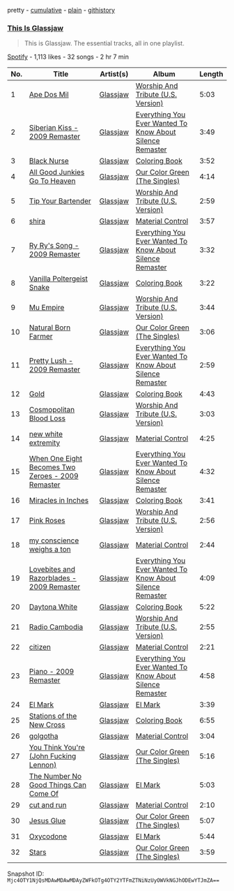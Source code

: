 pretty - [cumulative](/playlists/cumulative/37i9dQZF1DZ06evO4mMOIM.md) - [plain](/playlists/plain/37i9dQZF1DZ06evO4mMOIM) - [githistory](https://github.githistory.xyz/mackorone/spotify-playlist-archive/blob/main/playlists/plain/37i9dQZF1DZ06evO4mMOIM)

### [This Is Glassjaw](https://open.spotify.com/playlist/37i9dQZF1DZ06evO4mMOIM)

> This is Glassjaw\. The essential tracks, all in one playlist.

[Spotify](https://open.spotify.com/user/spotify) - 1,113 likes - 32 songs - 2 hr 7 min

| No. | Title | Artist(s) | Album | Length |
|---|---|---|---|---|
| 1 | [Ape Dos Mil](https://open.spotify.com/track/1IqKlSMBlwWF0kxY2fBstA) | [Glassjaw](https://open.spotify.com/artist/7nt6S4klYHg4I7Q4lTSmc0) | [Worship And Tribute \(U.S\. Version\)](https://open.spotify.com/album/0KeXHDwyfBUshx0c9AqjpT) | 5:03 |
| 2 | [Siberian Kiss \- 2009 Remaster](https://open.spotify.com/track/3g2F3buifPxmzFrIf0PMGm) | [Glassjaw](https://open.spotify.com/artist/7nt6S4klYHg4I7Q4lTSmc0) | [Everything You Ever Wanted To Know About Silence Remaster](https://open.spotify.com/album/1fUuTc7d6COMx8rR1qAmr8) | 3:49 |
| 3 | [Black Nurse](https://open.spotify.com/track/2kzRsFga0hQ3u6IbGo0VfY) | [Glassjaw](https://open.spotify.com/artist/7nt6S4klYHg4I7Q4lTSmc0) | [Coloring Book](https://open.spotify.com/album/2X1G1CjQbDTYVPHzmacsry) | 3:52 |
| 4 | [All Good Junkies Go To Heaven](https://open.spotify.com/track/34njTrFgZhw9t0NEMMVFkU) | [Glassjaw](https://open.spotify.com/artist/7nt6S4klYHg4I7Q4lTSmc0) | [Our Color Green \(The Singles\)](https://open.spotify.com/album/1GC93XfkXlBFNJ9MaLRmjH) | 4:14 |
| 5 | [Tip Your Bartender](https://open.spotify.com/track/5h1xoldxbnstLnslJ77rER) | [Glassjaw](https://open.spotify.com/artist/7nt6S4klYHg4I7Q4lTSmc0) | [Worship And Tribute \(U.S\. Version\)](https://open.spotify.com/album/0KeXHDwyfBUshx0c9AqjpT) | 2:59 |
| 6 | [shira](https://open.spotify.com/track/0HykTfW0Y0FmjzEJuA7H8U) | [Glassjaw](https://open.spotify.com/artist/7nt6S4klYHg4I7Q4lTSmc0) | [Material Control](https://open.spotify.com/album/3Z9dDwHYs6mPAW2BHoT4JZ) | 3:57 |
| 7 | [Ry Ry's Song \- 2009 Remaster](https://open.spotify.com/track/0FaL1Zoii3CVQtNx3QvDQ3) | [Glassjaw](https://open.spotify.com/artist/7nt6S4klYHg4I7Q4lTSmc0) | [Everything You Ever Wanted To Know About Silence Remaster](https://open.spotify.com/album/1fUuTc7d6COMx8rR1qAmr8) | 3:32 |
| 8 | [Vanilla Poltergeist Snake](https://open.spotify.com/track/49DtpkyPIzyo4yJh02mxZQ) | [Glassjaw](https://open.spotify.com/artist/7nt6S4klYHg4I7Q4lTSmc0) | [Coloring Book](https://open.spotify.com/album/2X1G1CjQbDTYVPHzmacsry) | 3:22 |
| 9 | [Mu Empire](https://open.spotify.com/track/3yUebDgogzV36flxuyMoV0) | [Glassjaw](https://open.spotify.com/artist/7nt6S4klYHg4I7Q4lTSmc0) | [Worship And Tribute \(U.S\. Version\)](https://open.spotify.com/album/0KeXHDwyfBUshx0c9AqjpT) | 3:44 |
| 10 | [Natural Born Farmer](https://open.spotify.com/track/2CQ3jtUjKDeoik9rKqE0Zh) | [Glassjaw](https://open.spotify.com/artist/7nt6S4klYHg4I7Q4lTSmc0) | [Our Color Green \(The Singles\)](https://open.spotify.com/album/1GC93XfkXlBFNJ9MaLRmjH) | 3:06 |
| 11 | [Pretty Lush \- 2009 Remaster](https://open.spotify.com/track/0HKPTrnaJNfBl3NmPiEY9o) | [Glassjaw](https://open.spotify.com/artist/7nt6S4klYHg4I7Q4lTSmc0) | [Everything You Ever Wanted To Know About Silence Remaster](https://open.spotify.com/album/1fUuTc7d6COMx8rR1qAmr8) | 2:59 |
| 12 | [Gold](https://open.spotify.com/track/1RwBjcl5kuSR7YAb6KudBj) | [Glassjaw](https://open.spotify.com/artist/7nt6S4klYHg4I7Q4lTSmc0) | [Coloring Book](https://open.spotify.com/album/2X1G1CjQbDTYVPHzmacsry) | 4:43 |
| 13 | [Cosmopolitan Blood Loss](https://open.spotify.com/track/4s85V8jg9bOfylFEaVLyqS) | [Glassjaw](https://open.spotify.com/artist/7nt6S4klYHg4I7Q4lTSmc0) | [Worship And Tribute \(U.S\. Version\)](https://open.spotify.com/album/0KeXHDwyfBUshx0c9AqjpT) | 3:03 |
| 14 | [new white extremity](https://open.spotify.com/track/7behUBBwhex459VBTOH0wT) | [Glassjaw](https://open.spotify.com/artist/7nt6S4klYHg4I7Q4lTSmc0) | [Material Control](https://open.spotify.com/album/3Z9dDwHYs6mPAW2BHoT4JZ) | 4:25 |
| 15 | [When One Eight Becomes Two Zeroes \- 2009 Remaster](https://open.spotify.com/track/3bdJiWDQFunhHDp3JWpyG7) | [Glassjaw](https://open.spotify.com/artist/7nt6S4klYHg4I7Q4lTSmc0) | [Everything You Ever Wanted To Know About Silence Remaster](https://open.spotify.com/album/1fUuTc7d6COMx8rR1qAmr8) | 4:32 |
| 16 | [Miracles in Inches](https://open.spotify.com/track/5JkaxviT0dFs9hbScnAPwX) | [Glassjaw](https://open.spotify.com/artist/7nt6S4klYHg4I7Q4lTSmc0) | [Coloring Book](https://open.spotify.com/album/2X1G1CjQbDTYVPHzmacsry) | 3:41 |
| 17 | [Pink Roses](https://open.spotify.com/track/7ipRGX3pS0a5SbGRfO95NF) | [Glassjaw](https://open.spotify.com/artist/7nt6S4klYHg4I7Q4lTSmc0) | [Worship And Tribute \(U.S\. Version\)](https://open.spotify.com/album/0KeXHDwyfBUshx0c9AqjpT) | 2:56 |
| 18 | [my conscience weighs a ton](https://open.spotify.com/track/3QNDMB1kuF99oWG5aFKhYe) | [Glassjaw](https://open.spotify.com/artist/7nt6S4klYHg4I7Q4lTSmc0) | [Material Control](https://open.spotify.com/album/3Z9dDwHYs6mPAW2BHoT4JZ) | 2:44 |
| 19 | [Lovebites and Razorblades \- 2009 Remaster](https://open.spotify.com/track/1QVIkU9GNUiIqciY2mJphl) | [Glassjaw](https://open.spotify.com/artist/7nt6S4klYHg4I7Q4lTSmc0) | [Everything You Ever Wanted To Know About Silence Remaster](https://open.spotify.com/album/1fUuTc7d6COMx8rR1qAmr8) | 4:09 |
| 20 | [Daytona White](https://open.spotify.com/track/5tFZsDPwf4WNkIxq5i18Od) | [Glassjaw](https://open.spotify.com/artist/7nt6S4klYHg4I7Q4lTSmc0) | [Coloring Book](https://open.spotify.com/album/2X1G1CjQbDTYVPHzmacsry) | 5:22 |
| 21 | [Radio Cambodia](https://open.spotify.com/track/4JCPOa3jBi4B5EEPxcGy59) | [Glassjaw](https://open.spotify.com/artist/7nt6S4klYHg4I7Q4lTSmc0) | [Worship And Tribute \(U.S\. Version\)](https://open.spotify.com/album/0KeXHDwyfBUshx0c9AqjpT) | 2:55 |
| 22 | [citizen](https://open.spotify.com/track/5ou2Ve0jHZB3TBIFJN568a) | [Glassjaw](https://open.spotify.com/artist/7nt6S4klYHg4I7Q4lTSmc0) | [Material Control](https://open.spotify.com/album/3Z9dDwHYs6mPAW2BHoT4JZ) | 2:21 |
| 23 | [Piano \- 2009 Remaster](https://open.spotify.com/track/03SO85UVkV11h83YU8qJa5) | [Glassjaw](https://open.spotify.com/artist/7nt6S4klYHg4I7Q4lTSmc0) | [Everything You Ever Wanted To Know About Silence Remaster](https://open.spotify.com/album/1fUuTc7d6COMx8rR1qAmr8) | 4:58 |
| 24 | [El Mark](https://open.spotify.com/track/6qzrABvo4DnUiDlg3nuJsf) | [Glassjaw](https://open.spotify.com/artist/7nt6S4klYHg4I7Q4lTSmc0) | [El Mark](https://open.spotify.com/album/2pfCN9kQcKaYADLWEYH9Sl) | 3:39 |
| 25 | [Stations of the New Cross](https://open.spotify.com/track/5O7oghNlSQe2DqLQejogQO) | [Glassjaw](https://open.spotify.com/artist/7nt6S4klYHg4I7Q4lTSmc0) | [Coloring Book](https://open.spotify.com/album/2X1G1CjQbDTYVPHzmacsry) | 6:55 |
| 26 | [golgotha](https://open.spotify.com/track/4sZuIfdLBqNXSUuNaAhw5j) | [Glassjaw](https://open.spotify.com/artist/7nt6S4klYHg4I7Q4lTSmc0) | [Material Control](https://open.spotify.com/album/3Z9dDwHYs6mPAW2BHoT4JZ) | 3:04 |
| 27 | [You Think You're \(John Fucking Lennon\)](https://open.spotify.com/track/09VDpaucF3nSyTznLePzI7) | [Glassjaw](https://open.spotify.com/artist/7nt6S4klYHg4I7Q4lTSmc0) | [Our Color Green \(The Singles\)](https://open.spotify.com/album/1GC93XfkXlBFNJ9MaLRmjH) | 5:16 |
| 28 | [The Number No Good Things Can Come Of](https://open.spotify.com/track/6dw1ALjnu29L8XrxTEvLg3) | [Glassjaw](https://open.spotify.com/artist/7nt6S4klYHg4I7Q4lTSmc0) | [El Mark](https://open.spotify.com/album/2pfCN9kQcKaYADLWEYH9Sl) | 5:03 |
| 29 | [cut and run](https://open.spotify.com/track/5Dz7SzbI0FMKyJ9Zcu9BWS) | [Glassjaw](https://open.spotify.com/artist/7nt6S4klYHg4I7Q4lTSmc0) | [Material Control](https://open.spotify.com/album/3Z9dDwHYs6mPAW2BHoT4JZ) | 2:10 |
| 30 | [Jesus Glue](https://open.spotify.com/track/1aLd9GXy4kOZzCJsyIfTZT) | [Glassjaw](https://open.spotify.com/artist/7nt6S4klYHg4I7Q4lTSmc0) | [Our Color Green \(The Singles\)](https://open.spotify.com/album/1GC93XfkXlBFNJ9MaLRmjH) | 5:07 |
| 31 | [Oxycodone](https://open.spotify.com/track/0wZqLhJhaAxlDr8tVvpj9O) | [Glassjaw](https://open.spotify.com/artist/7nt6S4klYHg4I7Q4lTSmc0) | [El Mark](https://open.spotify.com/album/2pfCN9kQcKaYADLWEYH9Sl) | 5:44 |
| 32 | [Stars](https://open.spotify.com/track/5CMBnOjkRa3KwVDPISztEl) | [Glassjaw](https://open.spotify.com/artist/7nt6S4klYHg4I7Q4lTSmc0) | [Our Color Green \(The Singles\)](https://open.spotify.com/album/1GC93XfkXlBFNJ9MaLRmjH) | 3:59 |

Snapshot ID: `Mjc4OTY1NjQsMDAwMDAwMDAyZWFkOTg4OTY2YTFmZTNiNzUyOWVkNGJhODEwYTJmZA==`

